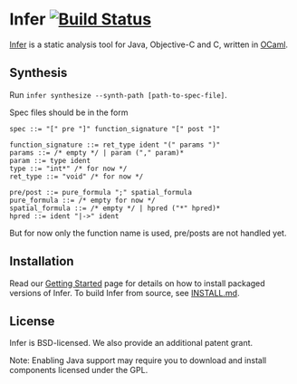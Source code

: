 # Infer [![Build Status](https://travis-ci.org/facebook/infer.svg?branch=master)](https://travis-ci.org/facebook/infer)

[Infer](http://fbinfer.com/) is a static analysis tool for Java,
Objective-C and C, written in [OCaml](https://ocaml.org/).

## Synthesis
Run `infer synthesize --synth-path [path-to-spec-file]`.

Spec files should be in the form
```
spec ::= "[" pre "]" function_signature "[" post "]"

function_signature ::= ret_type ident "(" params ")"
params ::= /* empty */ | param ("," param)*
param ::= type ident
type ::= "int*" /* for now */
ret_type ::= "void" /* for now */

pre/post ::= pure_formula ";" spatial_formula
pure_formula ::= /* empty for now */
spatial_formula ::= /* empty */ | hpred ("*" hpred)*
hpred ::= ident "|->" ident
```
But for now only the function name is used, pre/posts are not handled yet.

## Installation

Read our [Getting
Started](http://fbinfer.com/docs/getting-started.html) page for
details on how to install packaged versions of Infer. To build Infer
from source, see [INSTALL.md](./INSTALL.md).


## License

Infer is BSD-licensed. We also provide an additional patent grant.

Note: Enabling Java support may require you to download and install 
components licensed under the GPL.
